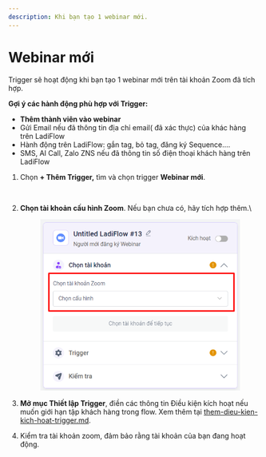 ```yaml
---
description: Khi bạn tạo 1 webinar mới.
---
```


# Webinar mới

Trigger sẽ hoạt động khi bạn tạo 1 webinar mới trên tài khoản Zoom đã tích hợp.

**Gợi ý các hành động phù hợp với Trigger:**

* **Thêm thành viên vào webinar**
* Gửi Email nếu đã thông tin địa chỉ email( đã xác thực) của khác hàng trên LadiFlow
* Hành động trên LadiFlow: gắn tag, bỏ tag, đăng ký Sequence....
* SMS, AI Call, Zalo ZNS nếu đã thông tin số điện thoại khách hàng trên LadiFlow

1. Chọn **+ Thêm Trigger,** tìm và chọn trigger **Webinar mới**.

<figure><img src="../../../../.gitbook/assets/webinar mới.png" alt=""><figcaption></figcaption></figure>

2.  **Chọn tài khoản cấu hình Zoom**. Nếu bạn chưa có, hãy tích hợp thêm.\


    <figure><img src="../../../../.gitbook/assets/image (718).png" alt="" width="430"><figcaption></figcaption></figure>
3. **Mở mục Thiết lập Trigger**, điền các thông tin Điều kiện kích hoạt nếu muốn giới hạn tập khách hàng trong flow. Xem thêm tại [them-dieu-kien-kich-hoat-trigger.md](../them-dieu-kien-kich-hoat-trigger.md "mention").
4. Kiểm tra tài khoản zoom, đảm bảo rằng tài khoản của bạn đang hoạt động.

